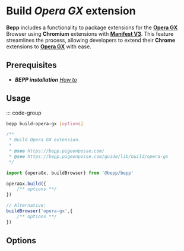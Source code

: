 # Build _Opera GX_ extension

**Bepp** includes a functionality to package extensions for the [**Opera GX**](https://www.opera.com/) Browser using **Chromium** extensions with [**Manifest V3**](https://developer.chrome.com/docs/extensions/reference/manifest). This feature streamlines the process, allowing developers to extend their **Chrome** extensions to [**Opera GX**](https://www.opera.com/) with ease.

## Prerequisites

- **__BEPP_ installation_** [_How to_](/guide/lib#installation)

## Usage

::: code-group

```bash
bepp build-opera-gx [options]
```

```js
/**
 * Build Opera GX extension.
 * 
 * @see https://bepp.pigeonposse.com/
 * @see https://bepp.pigeonposse.com/guide/lib/build/opera-gx
 */

import {operaGx, buildBrowser} from '@bepp/bepp'

operaGx.build({
    /** options **/
})

// Alternative:
buildBrowser('opera-gx',{
    /** options **/
})
```

## Options

<!--@include: ../../../partials/build-browser-chromium-input.md-->
<!--@include: ../../../partials/build-browser-shared.md-->
<!--@include: ../../../partials/options-shared.md-->
